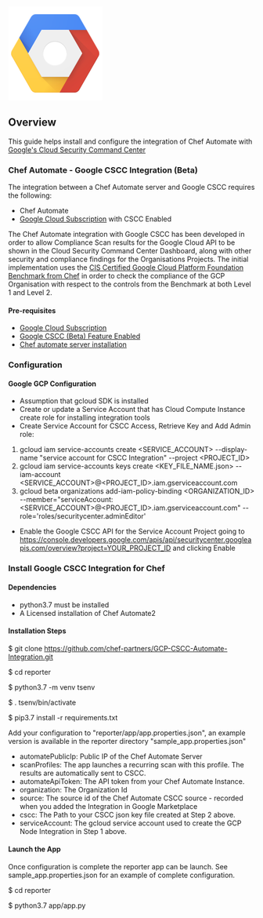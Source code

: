 ![Google Cloud](logo_cloud_192.png)

## Overview

This guide helps install and configure the integration of Chef Automate with [Google's Cloud Security Command Center](https://cloud.google.com/security-command-center/)

### Chef Automate - Google CSCC Integration (Beta)

The integration between a Chef Automate server and Google CSCC requires the following:

* Chef Automate
* [Google Cloud Subscription](https://cloud.google.com/) with CSCC Enabled

The Chef Automate integration with Google CSCC has been developed in order to allow Compliance Scan results for the Google Cloud API to be shown in the Cloud Security Command Center Dashboard, along with other security and compliance findings for the Organisations Projects. The initial implementation uses the [CIS Certified Google Cloud Platform Foundation Benchmark from Chef](https://www.cisecurity.org/partner/chef/) in order to check the compliance of the GCP Organisation with respect to the controls from the Benchmark at both Level 1 and Level 2.


#### Pre-requisites

* [Google Cloud Subscription](https://cloud.google.com/)
* [Google CSCC (Beta) Feature Enabled](https://cloud.google.com/security-command-center/)
* [Chef automate server installation](https://docs.chef.io/chef_automate.html)

### Configuration

#### Google GCP Configuration

- Assumption that gcloud SDK is installed
- Create or update a Service Account that has Cloud Compute Instance create role for installing integration tools
- Create Service Account for CSCC Access, Retrieve Key and Add Admin role:
1. gcloud iam service-accounts create <SERVICE_ACCOUNT> --display-name "service account for CSCC Integration" --project <PROJECT_ID>
2. gcloud iam service-accounts keys create <KEY_FILE_NAME.json> --iam-account <SERVICE_ACCOUNT>@<PROJECT_ID>.iam.gserviceaccount.com
3. gcloud beta organizations add-iam-policy-binding <ORGANIZATION_ID> --member="serviceAccount:<SERVICE_ACCOUNT>@<PROJECT_ID>.iam.gserviceaccount.com" --role='roles/securitycenter.adminEditor'
- Enable the Google CSCC API for the Service Account Project going to https://console.developers.google.com/apis/api/securitycenter.googleapis.com/overview?project=YOUR_PROJECT_ID and clicking Enable

### Install Google CSCC Integration for Chef

#### Dependencies

* python3.7 must be installed
* A Licensed installation of Chef Automate2

#### Installation Steps

$ git clone https://github.com/chef-partners/GCP-CSCC-Automate-Integration.git

$ cd reporter  

$ python3.7 -m venv tsenv

$ . tsenv/bin/activate

$ pip3.7 install -r requirements.txt

Add your configuration to "reporter/app/app.properties.json", an example version is available in the reporter directory "sample_app.properties.json"

* automatePublicIp: Public IP of the Chef Automate Server
* scanProfiles: The app launches a recurring scan with this profile. The results are automatically sent to CSCC.
* automateApiToken: The API token from your Chef Automate Instance.
* organization: The Organization Id
* source: The source id of the Chef Automate CSCC source - recorded when you added the Integration in Google Marketplace
* cscc: The Path to your CSCC json key file created at Step 2 above.
* serviceAccount: The gcloud service account used to create the GCP Node Integration in Step 1 above.

#### Launch the App

Once configuration is complete the reporter app can be launch. See sample_app.properties.json for an example of complete configuration.

$ cd reporter

$ python3.7 app/app.py 

